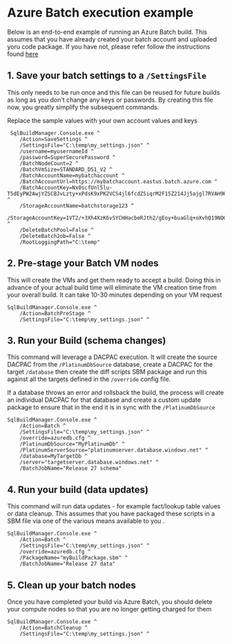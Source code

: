 # Azure Batch execution example
Below is an end-to-end example of running an Azure Batch build. This assumes that you have already created your batch account and uploaded yoru code package. If you have not, please refer follow the instructions found [here](./AzureBatch.md)

## 1. Save your batch settings to a `/SettingsFile`
This only needs to be run once and this file can be reused for future builds as long as you don't change any keys or passwords. By creating this file now, you greatly simplify the subsequent commands. 

Replace the sample values with your own account values and keys

```
 SqlBuildManager.Console.exe ^
    /Action=SaveSettings ^
    /SettingsFile="C:\temp\my_settings.json" ^
    /username=myusernameId ^
    /password=SuperSecurePassword ^
    /BatchNodeCount=2 ^
    /BatchVmSize=STANDARD_DS1_V2 ^
    /BatchAccountName=mybatchaccount ^
    /BatchAccountUrl=https://mybatchaccount.eastus.batch.azure.com ^
    /BatchAccountKey=Nx0scfUnl5lu-T5dEyPW2AwjYZSCBJvLzty+xPdsK9xPK2VCS4jl6fcdZSiqrM2F15Z214Jj5ajgl7RVAH9HqQ== ^
    /StorageAccountName=batchstorage123 ^
    /StorageAccountKey=1VT2/+3Xh4XzK6vSYCHHacbeRJth2/gEoy+buaGlq+oXvhQ19NQG9/D8sSgSCJ1Z+ICB/GrxJMvCI+xnaM5cQg== ^
    /DeleteBatchPool=False ^
    /DeleteBatchJob=False ^
    /RootLoggingPath="C:\temp" 
```

## 2. Pre-stage your Batch VM nodes
This will create the VMs and get them ready to accept a build. Doing this in advance of your actual build time will eliminate the VM creation time from your overall build. It can take 10-30 minutes depending on your VM request

```
SqlBuildManager.Console.exe ^
    /Action=BatchPreStage ^
    /SettingsFile="C:\temp\my_settings.json" ^
```

## 3. Run your Build (schema changes)
This command will leverage a DACPAC execution. It will create the source DACPAC from the `/PlatinumDbSource` database, create a DACPAC for the target `/database` then create the diff scripts SBM package and run this against all the targets defined in the `/override` config file. 

If a database throws an error and rollsback the build, the process will create an individual DACPAC for that database and create a custom update package to ensure that in the end it is in sync with the `/PlatinumDbSource` 
```
SqlBuildManager.Console.exe ^
    /Action=Batch ^
    /SettingsFile="C:\temp\my_settings.json" ^
    /override=azuredb.cfg ^
    /PlatinumDbSource="MyPlatinumDb" ^
    /PlatinumServerSource="platinumserver.database.windows.net" ^
    /database=MyTargetDb ^
    /server="targetserver.database.windows.net" ^
    /BatchJobName="Release 27 schema"
```

## 4. Run your build (data updates)
This command will run data updates - for example fact/lookup table values or data cleanup. This assumes that you have packaged these scripts in a SBM file via one of the various means available to you .

```
SqlBuildManager.Console.exe ^
    /Action=Batch ^
    /SettingsFile="C:\temp\my_settings.json" ^
    /override=azuredb.cfg ^
    /PackageName="myBuildPackage.sbm" ^
    /BatchJobName="Release 27 data"
```

## 5. Clean up your batch nodes
Once you have completed your build via Azure Batch, you should delete your compute nodes so that you are no longer getting charged for them

```
SqlBuildManager.Console.exe ^
    /Action=BatchCleanup ^
    /SettingsFile="C:\temp\my_settings.json" ^
```
